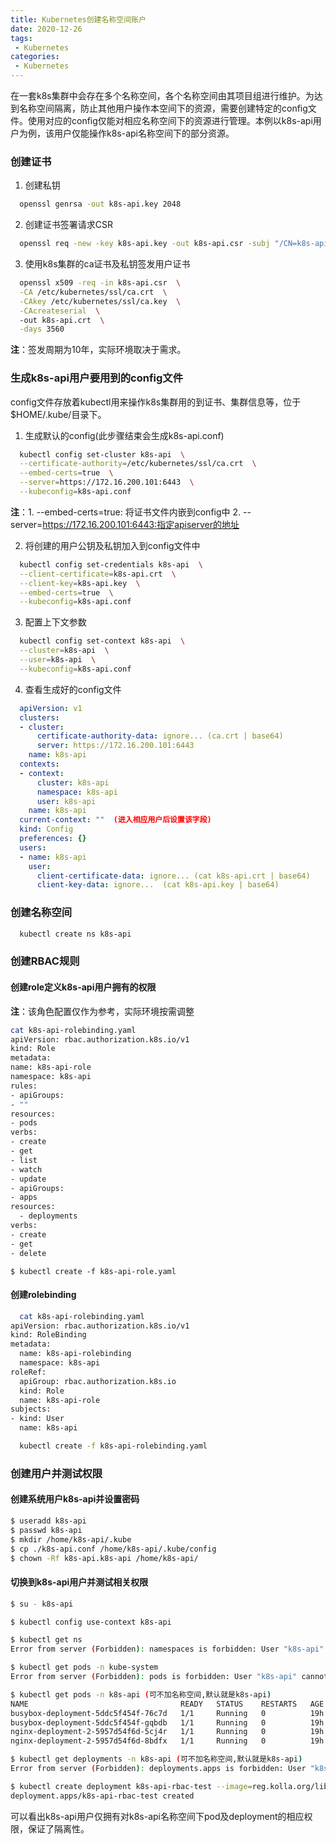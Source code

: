```yaml
---
title: Kubernetes创建名称空间账户
date: 2020-12-26
tags:
 - Kubernetes
categories:
 - Kubernetes
---
```


在一套k8s集群中会存在多个名称空间，各个名称空间由其项目组进行维护。为达到名称空间隔离，防止其他用户操作本空间下的资源，需要创建特定的config文件。使用对应的config仅能对相应名称空间下的资源进行管理。本例以k8s-api用户为例，该用户仅能操作k8s-api名称空间下的部分资源。

### 创建证书

1. 创建私钥

```bash
  openssl genrsa -out k8s-api.key 2048
```

2. 创建证书签署请求CSR

```bash
  openssl req -new -key k8s-api.key -out k8s-api.csr -subj "/CN=k8s-api"
```

3. 使用k8s集群的ca证书及私钥签发用户证书

```bash
  openssl x509 -req -in k8s-api.csr  \
  -CA /etc/kubernetes/ssl/ca.crt  \
  -CAkey /etc/kubernetes/ssl/ca.key  \
  -CAcreateserial  \ 
  -out k8s-api.crt  \
  -days 3560
```

**注**：签发周期为10年，实际环境取决于需求。

### 生成k8s-api用户要用到的config文件
config文件存放着kubectl用来操作k8s集群用的到证书、集群信息等，位于$HOME/.kube/目录下。
1. 生成默认的config(此步骤结束会生成k8s-api.conf)

```bash
  kubectl config set-cluster k8s-api  \
  --certificate-authority=/etc/kubernetes/ssl/ca.crt  \
  --embed-certs=true  \
  --server=https://172.16.200.101:6443  \
  --kubeconfig=k8s-api.conf
```
**注**：1. \-\-embed-certs=true: 将证书文件内嵌到config中
        2. \-\-server=https://172.16.200.101:6443:指定apiserver的地址

2. 将创建的用户公钥及私钥加入到config文件中

```bash
  kubectl config set-credentials k8s-api  \
  --client-certificate=k8s-api.crt  \
  --client-key=k8s-api.key  \
  --embed-certs=true  \
  --kubeconfig=k8s-api.conf 
```

3. 配置上下文参数

```bash
  kubectl config set-context k8s-api  \
  --cluster=k8s-api  \
  --user=k8s-api  \
  --kubeconfig=k8s-api.conf
```

4. 查看生成好的config文件

```yaml
  apiVersion: v1
  clusters:
  - cluster:
      certificate-authority-data: ignore... (ca.crt | base64)
      server: https://172.16.200.101:6443
    name: k8s-api
  contexts:
  - context:
      cluster: k8s-api
      namespace: k8s-api
      user: k8s-api
    name: k8s-api
  current-context: ""  (进入相应用户后设置该字段)
  kind: Config
  preferences: {}
  users:
  - name: k8s-api
    user:
      client-certificate-data: ignore... (cat k8s-api.crt | base64)
      client-key-data: ignore...  (cat k8s-api.key | base64)
```

### 创建名称空间

```bash
  kubectl create ns k8s-api
```

### 创建RBAC规则

#### 创建role定义k8s-api用户拥有的权限

  **注**：该角色配置仅作为参考，实际环境按需调整

  ```bash
  cat k8s-api-rolebinding.yaml 
apiVersion: rbac.authorization.k8s.io/v1
kind: Role
metadata:
  name: k8s-api-role
  namespace: k8s-api
rules:
- apiGroups:
  - ""
  resources:
  - pods
  verbs:
  - create
  - get
  - list
  - watch
  - update
- apiGroups:
  - apps
  resources:
    - deployments
  verbs:
  - create
  - get
  - delete
  ```

```
$ kubectl create -f k8s-api-role.yaml 
```

  #### 创建rolebinding

```bash
  cat k8s-api-rolebinding.yaml 
apiVersion: rbac.authorization.k8s.io/v1
kind: RoleBinding
metadata:
  name: k8s-api-rolebinding
  namespace: k8s-api
roleRef:
  apiGroup: rbac.authorization.k8s.io
  kind: Role
  name: k8s-api-role
subjects:
- kind: User
  name: k8s-api
```

```bash
  kubectl create -f k8s-api-rolebinding.yaml 
```

### 创建用户并测试权限

#### 创建系统用户k8s-api并设置密码

  ```bash
  $ useradd k8s-api
  $ passwd k8s-api
  $ mkdir /home/k8s-api/.kube
  $ cp ./k8s-api.conf /home/k8s-api/.kube/config
  $ chown -Rf k8s-api.k8s-api /home/k8s-api/
  ```

#### 切换到k8s-api用户并测试相关权限

  ```bash
  $ su - k8s-api
  
  $ kubectl config use-context k8s-api
  
  $ kubectl get ns
  Error from server (Forbidden): namespaces is forbidden: User "k8s-api" cannot list resource "namespaces" in API group "" at the cluster scope
  
  $ kubectl get pods -n kube-system
  Error from server (Forbidden): pods is forbidden: User "k8s-api" cannot list resource "pods" in API group "" in the namespace "kube-system"
  
  $ kubectl get pods -n k8s-api (可不加名称空间,默认就是k8s-api)
  NAME                                  READY   STATUS    RESTARTS   AGE
  busybox-deployment-5ddc5f454f-76c7d   1/1     Running   0          19h
  busybox-deployment-5ddc5f454f-gqbdb   1/1     Running   0          19h
  nginx-deployment-2-5957d54f6d-5cj4r   1/1     Running   0          19h
  nginx-deployment-2-5957d54f6d-8bdfx   1/1     Running   0          19h
  
  $ kubectl get deployments -n k8s-api (可不加名称空间,默认就是k8s-api)
  Error from server (Forbidden): deployments.apps is forbidden: User "k8s-api" cannot list resource "deployments" in API group "apps" in the namespace "k8s-api"
  
  $ kubectl create deployment k8s-api-rbac-test --image=reg.kolla.org/library/nginx:1.19 --namespace=k8s-api --replicas=2   
  deployment.apps/k8s-api-rbac-test created
  ```

  可以看出k8s-api用户仅拥有对k8s-api名称空间下pod及deployment的相应权限，保证了隔离性。